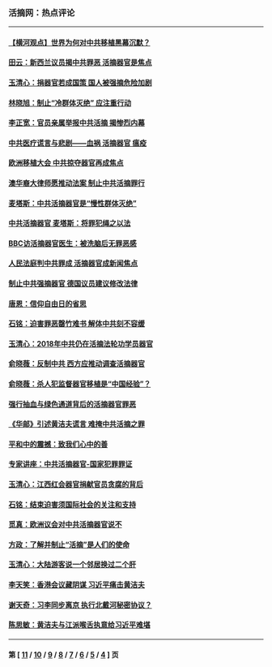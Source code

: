 ### 活摘网：热点评论
---
#### [【横河观点】世界为何对中共移植黑幕沉默？](../../pages/nf5879/n13244249.md?04200430) 
#### [田云：新西兰议员揭中共罪恶 活摘器官是焦点](../../pages/nf5879/n13070629.md?04200430) 
#### [玉清心：捐器官若成国策 国人被强摘危险加剧](../../pages/nf5879/n12802713.md?04200430) 
#### [林晓旭：制止“冷群体灭绝” 应注重行动](../../pages/nf5879/n12779736.md?04200430) 
#### [李正宽：官员亲属举报中共活摘 揭惨烈内幕](../../pages/nf5879/n12684490.md?04200430) 
#### [中共医疗谎言与悲剧——血祸 活摘器官 瘟疫](../../pages/nf5879/n12372103.md?04200430) 
#### [欧洲移植大会 中共掠夺器官再成焦点](../../pages/nf5879/n11538883.md?04200430) 
#### [澳华裔大律师愿推动法案 制止中共活摘罪行](../../pages/nf5879/n11377039.md?04200430) 
#### [麦塔斯：中共活摘器官是“慢性群体灭绝”](../../pages/nf5879/n11350529.md?04200430) 
#### [中共活摘器官 麦塔斯：将罪犯绳之以法](../../pages/nf5879/n11347973.md?04200430) 
#### [BBC访活摘器官医生：被洗脑后无罪恶感](../../pages/nf5879/n11335935.md?04200430) 
#### [人民法庭判中共罪成 活摘器官成新闻焦点](../../pages/nf5879/n11331578.md?04200430) 
#### [制止中共强摘器官 德国议员建议修改法律](../../pages/nf5879/n11249451.md?04200430) 
#### [唐恩：信仰自由日的省思](../../pages/nf5879/n11003525.md?04200430) 
#### [石铭：迫害罪恶罄竹难书  解体中共刻不容缓](../../pages/nf5879/n10942855.md?04200430) 
#### [玉清心：2018年中共仍在活摘法轮功学员器官](../../pages/nf5879/n10914646.md?04200430) 
#### [俞晓薇：反制中共 西方应推动调查活摘器官](../../pages/nf5879/n10794671.md?04200430) 
#### [俞晓薇：杀人犯监督器官移植是“中国经验”？](../../pages/nf5879/n10466427.md?04200430) 
#### [强行抽血与绿色通道背后的活摘器官罪恶](../../pages/nf5879/n10004708.md?04200430) 
#### [《华邮》引述黄洁夫谎言 难掩中共活摘之罪](../../pages/nf5879/n9642309.md?04200430) 
#### [平和中的震撼：致我们心中的善](../../pages/nf5879/n9021123.md?04200430) 
#### [专家讲座：中共活摘器官-国家犯罪罪证](../../pages/nf5879/n8828153.md?04200430) 
#### [玉清心：江西红会器官捐献官员贪腐的背后](../../pages/nf5879/n8522122.md?04200430) 
#### [石铭：结束迫害须国际社会的关注和支持](../../pages/nf5879/n8443497.md?04200430) 
#### [觅真：欧洲议会对中共活摘器官说不](../../pages/nf5879/n8337486.md?04200430) 
#### [方政：了解并制止“活摘”是人们的使命](../../pages/nf5879/n8329214.md?04200430) 
#### [玉清心：大陆游客说一个邻居换过二个肝](../../pages/nf5879/n8291404.md?04200430) 
#### [李天笑：香港会议藏阴谋 习近平痛击黄洁夫](../../pages/nf5879/n8241459.md?04200430) 
#### [谢天奇：习李同步离京 执行北戴河秘密协议？](../../pages/nf5879/n8230418.md?04200430) 
#### [陈思敏：黄洁夫与江派喉舌执意给习近平难堪](../../pages/nf5879/n8222166.md?04200430) 

---
#### 第 [ [11](./11.md?04200430) / [10](./10.md?04200430) / [9](./9.md?04200430) / [8](./8.md?04200430) / [7](./7.md?04200430) / [6](./6.md?04200430) / [5](./5.md?04200430) / [4](./4.md?04200430) ] 页
